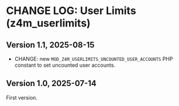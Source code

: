# CHANGE LOG: User Limits (z4m_userlimits)

## Version 1.1, 2025-08-15
- CHANGE: new `MOD_Z4M_USERLIMITS_UNCOUNTED_USER_ACCOUNTS` PHP constant to set uncounted user accounts. 

## Version 1.0, 2025-07-14
First version.